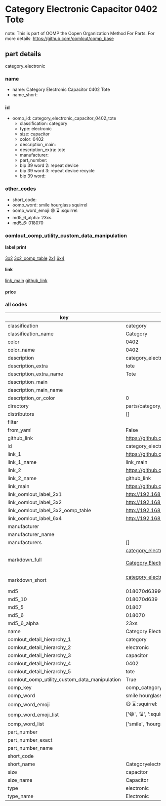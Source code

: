 # Category Electronic Capacitor 0402 Tote  

note: This is part of OOMP the Oopen Organization Method For Parts. For more details: https://github.com/oomlout/oomp_base

##  part details



category_electronic

### name
* name: Category Electronic Capacitor 0402 Tote
* name_short: 
### id
* oomp_id: category_electronic_capacitor_0402_tote
  * classification: category
  * type: electronic
  * size: capacitor
  * color: 0402
  * description_main: 
  * description_extra: tote
  * manufacturer: 
  * part_number: 
  * bip 39 word 2: repeat device
  * bip 39 word 3: repeat device recycle
  * bip 39 word: 

### other_codes
* short_code: 
* oomp_word: smile hourglass squirrel
* oomp_word_emoji :smile: :hourglass: :squirrel:
* md5_6_alpha: 23xs
* md5_6: 018070






### oomlout_oomp_utility_custom_data_manipulation
#### label print
[3x2](http://192.168.1.245:1112/?label=oomp%2023xs)
[3x2_oomp_table](http://192.168.1.107:1112/?label=oomp%2023xs)
[2x1](http://192.168.1.242:1112/?label=oomp%2023xs)
[6x4](http://192.168.1.55:1112/?label=oomp%2023xs)    

#### link

[link_main](https://github.com/oomlout/oomlout_oomp_current_version_messy/tree/main/parts/category_electronic_capacitor_0402_tote) [github_link](https://github.com/oomlout/oomlout_oomp_part_src/tree/main/parts/category_electronic_capacitor_0402_tote)                             

#### price







### all codes 
| key | value |  
| --- | --- |  
| classification | category |  
| classification_name | Category |  
| color | 0402 |  
| color_name | 0402 |  
| description | category_electronic |  
| description_extra | tote |  
| description_extra_name | Tote |  
| description_main |  |  
| description_main_name |  |  
| description_or_color | 0  |  
| directory | parts/category_electronic_capacitor_0402_tote |  
| distributors | [] |  
| filter |  |  
| from_yaml | False |  
| github_link | https://github.com/oomlout/oomlout_oomp_part_src/tree/main/parts/category_electronic_capacitor_0402_tote |  
| id | category_electronic_capacitor_0402_tote |  
| link_1 | https://github.com/oomlout/oomlout_oomp_current_version_messy/tree/main/parts/category_electronic_capacitor_0402_tote |  
| link_1_name | link_main |  
| link_2 | https://github.com/oomlout/oomlout_oomp_part_src/tree/main/parts/category_electronic_capacitor_0402_tote |  
| link_2_name | github_link |  
| link_main | https://github.com/oomlout/oomlout_oomp_current_version_messy/tree/main/parts/category_electronic_capacitor_0402_tote |  
| link_oomlout_label_2x1 | http://192.168.1.242:1112/?label=oomp%2023xs |  
| link_oomlout_label_3x2 | http://192.168.1.245:1112/?label=oomp%2023xs |  
| link_oomlout_label_3x2_oomp_table | http://192.168.1.107:1112/?label=oomp%2023xs |  
| link_oomlout_label_6x4 | http://192.168.1.55:1112/?label=oomp%2023xs |  
| manufacturer |  |  
| manufacturer_name |  |  
| manufacturers | [] |  
| markdown_full | [category_electronic_capacitor_0402_tote](https://github.com/oomlout/oomlout_oomp_current_version_messy/tree/main/parts/category_electronic_capacitor_0402_tote)<br>[](https://github.com/oomlout/oomlout_oomp_current_version_messy/tree/main/parts/category_electronic_capacitor_0402_tote)<br>[Category Electronic Capacitor 0402 Tote](https://github.com/oomlout/oomlout_oomp_current_version_messy/tree/main/parts/category_electronic_capacitor_0402_tote)<br><br> |  
| markdown_short | [category_electronic_capacitor_0402_tote](https://github.com/oomlout/oomlout_oomp_current_version_messy/tree/main/parts/category_electronic_capacitor_0402_tote)<br><br> |  
| md5 | 018070d639931480351db43f67cf2db5 |  
| md5_10 | 018070d639 |  
| md5_5 | 01807 |  
| md5_6 | 018070 |  
| md5_6_alpha | 23xs |  
| name | Category Electronic Capacitor 0402 Tote |  
| oomlout_detail_hierarchy_1 | category |  
| oomlout_detail_hierarchy_2 | electronic |  
| oomlout_detail_hierarchy_3 | capacitor |  
| oomlout_detail_hierarchy_4 | 0402 |  
| oomlout_detail_hierarchy_5 | tote |  
| oomlout_oomp_utility_custom_data_manipulation | True |  
| oomp_key | oomp_category_electronic_capacitor_0402_tote |  
| oomp_word | smile hourglass squirrel |  
| oomp_word_emoji | :smile: :hourglass: :squirrel: |  
| oomp_word_emoji_list | [':smile:', ':hourglass:', ':squirrel:'] |  
| oomp_word_list | ['smile', 'hourglass', 'squirrel'] |  
| part_number |  |  
| part_number_exact |  |  
| part_number_name |  |  
| short_code |  |  
| short_name | Categoryelectronic |  
| size | capacitor |  
| size_name | Capacitor |  
| type | electronic |  
| type_name | Electronic |  
